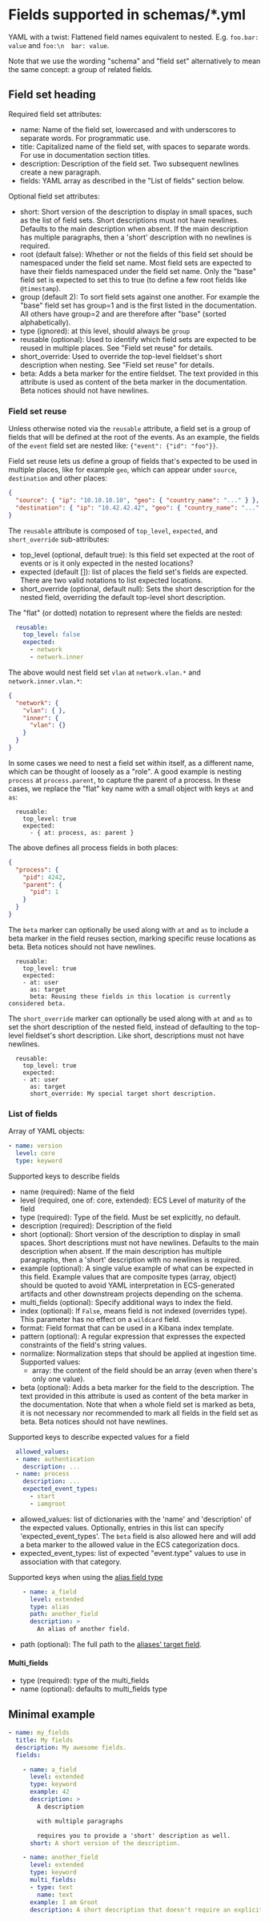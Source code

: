 # Fields supported in schemas/\*.yml

YAML with a twist: Flattened field names equivalent to nested. E.g. `foo.bar: value` and `foo:\n  bar: value`.

Note that we use the wording "schema" and "field set" alternatively to mean the same concept:
a group of related fields.

## Field set heading

Required field set attributes:

- name: Name of the field set, lowercased and with underscores to separate words.
  For programmatic use.
- title: Capitalized name of the field set, with spaces to separate words.
  For use in documentation section titles.
- description: Description of the field set. Two subsequent newlines create a new paragraph.
- fields: YAML array as described in the "List of fields" section below.

Optional field set attributes:

- short: Short version of the description to display in small spaces, such as the list of field sets.
  Short descriptions must not have newlines.
  Defaults to the main description when absent.
  If the main description has multiple paragraphs, then a 'short' description
  with no newlines is required.
- root (default false): Whether or not the fields of this field set should be namespaced under the field set name.
  Most field sets are expected to have their fields namespaced under the field set name.
  Only the "base" field set is expected to set this to true (to define a few root fields like `@timestamp`).
- group (default 2): To sort field sets against one another.
  For example the "base" field set has group=1 and is the first listed in the documentation.
  All others have group=2 and are therefore after "base" (sorted alphabetically).
- type (ignored): at this level, should always be `group`
- reusable (optional): Used to identify which field sets are expected to be reused in multiple places.
  See "Field set reuse" for details.
- short_override: Used to override the top-level fieldset's short description when nesting.
  See "Field set reuse" for details.
- beta: Adds a beta marker for the entire fieldset. The text provided in this attribute is used as content of the beta marker in the documentation.
  Beta notices should not have newlines.

### Field set reuse

Unless otherwise noted via the `reusable` attribute, a field set is a group of
fields that will be defined at the root of the events.
As an example, the fields of the `event` field set are nested like: `{"event": {"id": "foo"}}`.

Field set reuse lets us define a group of fields that's expected to be used in
multiple places, like for example `geo`, which can appear under `source`, `destination` and other places:

```JSON
{
  "source": { "ip": "10.10.10.10", "geo": { "country_name": "..." } },
  "destination": { "ip": "10.42.42.42", "geo": { "country_name": "..." } }
}
```

The `reusable` attribute is composed of `top_level`, `expected`, and `short_override` sub-attributes:

- top\_level (optional, default true): Is this field set expected at the root of
  events or is it only expected in the nested locations?
- expected (default []): list of places the field set's fields are expected.
  There are two valid notations to list expected locations.
- short_override (optional, default null): Sets the short description for the
  nested field, overriding the default top-level short description.

The "flat" (or dotted) notation to represent where the fields are nested:

```YAML
  reusable:
    top_level: false
    expected:
      - network
      - network.inner
```

The above would nest field set `vlan` at `network.vlan.*` and `network.inner.vlan.*`:

```JSON
{
  "network": {
    "vlan": { },
    "inner": {
      "vlan": {}
    }
  }
}
```

In some cases we need to nest a field set within itself, as a different name,
which can be thought of loosely as a "role".
A good example is nesting `process` at `process.parent`, to capture the parent of a process.
In these cases, we replace the "flat" key name with a small object with keys `at` and `as`:

```
  reusable:
    top_level: true
    expected:
      - { at: process, as: parent }
```

The above defines all process fields in both places:

```JSON
{
  "process": {
    "pid": 4242,
    "parent": {
      "pid": 1
    }
  }
}
```

The `beta` marker can optionally be used along with `at` and `as` to include a beta marker in the field reuses section, marking specific reuse locations as beta.
Beta notices should not have newlines.

```
  reusable:
    top_level: true
    expected:
    - at: user
      as: target
      beta: Reusing these fields in this location is currently considered beta.
```

The `short_override` marker can optionally be used along with `at` and `as` to set the short description of the nested field, instead of defaulting to the top-level fieldset's short description.
Like short, descriptions must not have newlines.

```
  reusable:
    top_level: true
    expected:
    - at: user
      as: target
      short_override: My special target short description.
```

### List of fields

Array of YAML objects:

```YAML
- name: version
  level: core
  type: keyword
```

Supported keys to describe fields

- name (required): Name of the field
- level (required, one of: core, extended): ECS Level of maturity of the field
- type (required): Type of the field. Must be set explicitly, no default.
- description (required): Description of the field
- short (optional): Short version of the description to display in small spaces.
  Short descriptions must not have newlines.
  Defaults to the main description when absent.
  If the main description has multiple paragraphs, then a 'short' description
  with no newlines is required.
- example (optional): A single value example of what can be expected in this field.
  Example values that are composite types (array, object) should be quoted to avoid YAML interpretation
  in ECS-generated artifacts and other downstream projects depending on the schema.
- multi\_fields (optional): Specify additional ways to index the field.
- index (optional): If `False`, means field is not indexed (overrides type). This parameter has no effect
  on a `wildcard` field.
- format: Field format that can be used in a Kibana index template.
- pattern (optional): A regular expression that expresses the expected constraints of the field's string values.
- normalize: Normalization steps that should be applied at ingestion time. Supported values:
  - array: the content of the field should be an array (even when there's only one value).
- beta (optional): Adds a beta marker for the field to the description. The text provided in this attribute is used as content of the beta marker in the documentation. Note that when a whole field set is marked as beta, it is not necessary nor recommended to mark all fields in the field set as beta. Beta notices should not have newlines.

Supported keys to describe expected values for a field

```YAML
  allowed_values:
  - name: authentication
    description: ...
  - name: process
    description: ...
    expected_event_types:
      - start
      - iamgroot
```

- allowed\_values: list of dictionaries with the 'name' and 'description' of the expected values.
  Optionally, entries in this list can specify 'expected\_event\_types'. The `beta` field is also
  allowed here and will add a beta marker to the allowed value in the ECS categorization docs.
- expected\_event\_types: list of expected "event.type" values to use in association
  with that category.

Supported keys when using the [alias field type](https://www.elastic.co/guide/en/elasticsearch/reference/current/alias.html)

```YAML
    - name: a_field
      level: extended
      type: alias
      path: another_field
      description: >
        An alias of another field.
```
- path (optional): The full path to the [aliases' target field](https://www.elastic.co/guide/en/elasticsearch/reference/current/alias.html#alias-targets).

#### Multi\_fields

- type (required): type of the multi\_fields
- name (optional): defaults to multi\_fields type

## Minimal example

```YAML
- name: my_fields
  title: My fields
  description: My awesome fields.
  fields:

    - name: a_field
      level: extended
      type: keyword
      example: 42
      description: >
        A description

        with multiple paragraphs

        requires you to provide a 'short' description as well.
      short: A short version of the description.

    - name: another_field
      level: extended
      type: keyword
      multi_fields:
      - type: text
        name: text
      example: I am Groot
      description: A short description that doesn't require an explicit 'short'.
```
